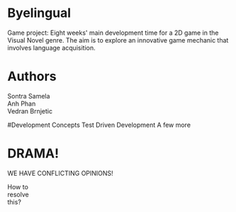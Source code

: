 # Byelingual
Game project: Eight weeks' main development time for a 2D game in the Visual Novel genre. The aim is to explore an innovative game mechanic that involves language acquisition.

# Authors<br/>
Sontra Samela<br/>
Anh Phan<br/>
Vedran Brnjetic<br/>


#Development Concepts
Test Driven Development
A few more

# DRAMA!

WE HAVE CONFLICTING OPINIONS!

How to <br>resolve</br> this?


